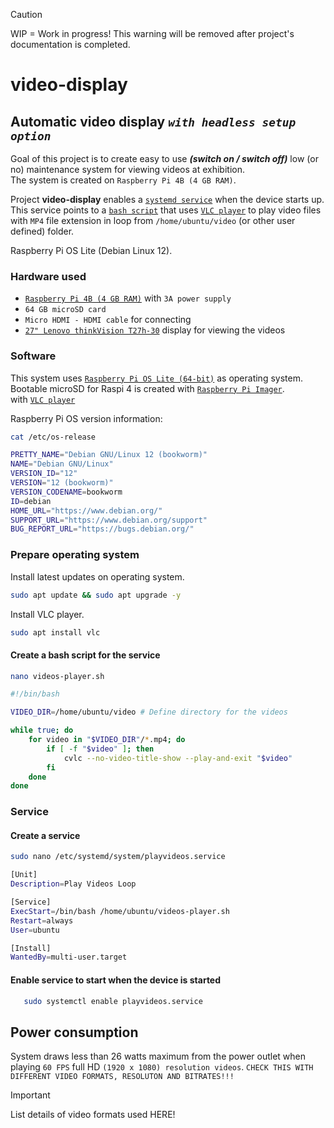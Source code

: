 > [!CAUTION]  
> WIP = Work in progress! This warning will be removed after project's documentation is completed.

# video-display

## Automatic video display ***`with headless setup option`***

Goal of this project is to create easy to use ***(switch on / switch off)*** low (or no) maintenance system for viewing videos at exhibition.  
The system is created on `Raspberry Pi 4B (4 GB RAM)`.  

Project **video-display** enables a [`systemd service`](#create-a-service) when the device starts up.  
This service points to a [`bash script`](#create-a-bash-script-for-the-service) that uses [`VLC player`](https://www.videolan.org/vlc/) to play video files with `MP4` file extension in loop from `/home/ubuntu/video` (or other user defined) folder. 


Raspberry Pi OS Lite (Debian Linux 12).

### Hardware used
- [`Raspberry Pi 4B (4 GB RAM)`](https://www.raspberrypi.com/products/raspberry-pi-4-model-b/) with `3A power supply`  
- `64 GB microSD card`  
- `Micro HDMI - HDMI cable` for connecting  
- [`27" Lenovo thinkVision T27h-30`](https://support.lenovo.com/us/en/solutions/pd500590-thinkvision-t27h-30-monitor-overview) display for viewing the videos

### Software  
This system uses [`Raspberry Pi OS Lite (64-bit)`](https://www.raspberrypi.com/software/operating-systems/) as operating system. Bootable microSD for Raspi 4 is created with [`Raspberry Pi Imager`](https://www.raspberrypi.com/software/).  
with [`VLC player`](https://www.videolan.org/vlc/) 

Raspberry Pi OS version information:  
```bash
cat /etc/os-release
```

```bash
PRETTY_NAME="Debian GNU/Linux 12 (bookworm)"
NAME="Debian GNU/Linux"
VERSION_ID="12"
VERSION="12 (bookworm)"
VERSION_CODENAME=bookworm
ID=debian
HOME_URL="https://www.debian.org/"
SUPPORT_URL="https://www.debian.org/support"
BUG_REPORT_URL="https://bugs.debian.org/"
```

### Prepare operating system

Install latest updates on operating system.
```bash
sudo apt update && sudo apt upgrade -y
```
Install VLC player.
```bash
sudo apt install vlc
```



#### Create a bash script for the service

```bash
nano videos-player.sh
```

```bash
#!/bin/bash

VIDEO_DIR=/home/ubuntu/video # Define directory for the videos

while true; do
    for video in "$VIDEO_DIR"/*.mp4; do
        if [ -f "$video" ]; then
            cvlc --no-video-title-show --play-and-exit "$video"
        fi
    done
done
```


### Service

#### Create a service
```bash
sudo nano /etc/systemd/system/playvideos.service
```

```bash
[Unit]
Description=Play Videos Loop

[Service]
ExecStart=/bin/bash /home/ubuntu/videos-player.sh
Restart=always
User=ubuntu

[Install]
WantedBy=multi-user.target
```

#### Enable service to start when the device is started
```bash
   sudo systemctl enable playvideos.service 
```

## Power consumption

System draws less than 26 watts maximum from the power outlet when playing `60 FPS` full HD `(1920 x 1080) resolution videos`. `CHECK THIS WITH DIFFERENT VIDEO FORMATS, RESOLUTON AND BITRATES!!!`
> [!IMPORTANT]  
> List details of video formats used HERE!
